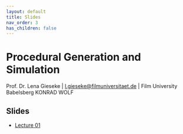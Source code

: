 ```yaml
---
layout: default
title: Slides
nav_order: 3
has_children: false
---
```


# Procedural Generation and Simulation

Prof. Dr. Lena Gieseke \| l.gieseke@filmuniversitaet.de \| Film University Babelsberg KONRAD WOLF

## Slides

* [Lecture 01](pgs_ss23_01_slides.html)



<!-- 

* [Lecture 02](pgs_ss23_02_slides.html)
* [Lecture 03](pgs_ss23_03_slides.html)
* [Lecture 04](pgs_ss23_04_slides.html)
* [Lecture 05](pgs_ss23_05_slides.html)
* [Lecture 06](pgs_ss23_06_slides.html)
* [Lecture 07](pgs_ss23_07_slides.html)
* [Lecture 08](pgs_ss23_08_slides.html) 
* 
* -->